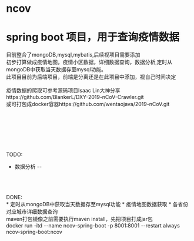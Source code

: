 # ncov
spring boot 项目，用于查询疫情数据<br>
=
目前整合了mongoDB,mysql,mybatis,后续视项目需要添加<br>
初步打算做成疫情地图，疫情小区数据，详细数据查询，数据分析,定时从mongoDB中获取当天数据存至mysql功能。<br>
此项目目前为后端项目，前端是分离还是在此项目中添加，视自己时间决定<br>
<br>
疫情数据的爬取可参考源码项目Isaac Lin大神分享https://github.com/BlankerL/DXY-2019-nCoV-Crawler.git<br>
或可打包成docker容器https://github.com/wentaojava/2019-nCoV.git
<br>
<br>
<br>
<br>
<br>
<br>
<br>
<br>
TODO:<br>
* 数据分析
--
<br>
<br>
<br>
DONE:<br>
* 定时从mongoDB中获取当天数据存至mysql功能
* 疫情地图数据获取
* 各省份对应城市详细数据查询

<br>
maven打包镜像之前需要执行maven install，先把项目打成jar包
<br>
 docker run -itd --name ncov-spring-boot -p 8001:8001 --restart always ncov-spring-boot:ncov
